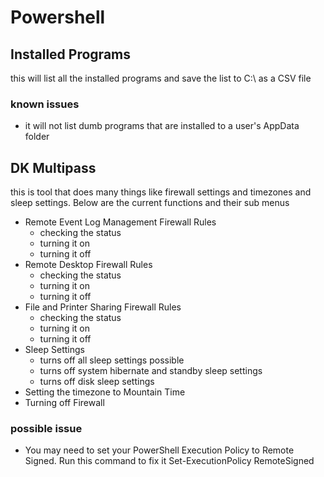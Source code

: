 # Powershell

## Installed Programs
this will list all the installed programs and save the list to C:\ as a CSV file
### known issues
* it will not list dumb programs that are installed to a user's AppData folder

## DK Multipass
this is tool that does many things like firewall settings and timezones and sleep settings. Below are the current functions and their sub menus
* Remote Event Log Management Firewall Rules
  * checking the status
  * turning it on
  * turning it off
* Remote Desktop Firewall Rules
  * checking the status
  * turning it on
  * turning it off
* File and Printer Sharing Firewall Rules
  * checking the status
  * turning it on
  * turning it off
* Sleep Settings
  * turns off all sleep settings possible
  * turns off system hibernate and standby sleep settings
  * turns off disk sleep settings
* Setting the timezone to Mountain Time
* Turning off Firewall
### possible issue
* You may need to set your PowerShell Execution Policy to Remote Signed. Run this command to fix it Set-ExecutionPolicy RemoteSigned

